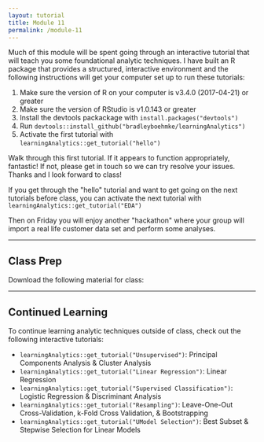 ```yaml
---
layout: tutorial
title: Module 11
permalink: /module-11
---
```


Much of this module will be spent going through an interactive tutorial that will teach you some foundational analytic techniques. I have built an R package that provides a structured, interactive environment and the following instructions will get your computer set up to run these tutorials:

1. Make sure the version of R on your computer is v3.4.0 (2017-04-21) or greater
2. Make sure the version of RStudio is v1.0.143 or greater
3. Install the devtools packackage with `install.packages("devtools")`
4. Run `devtools::install_github("bradleyboehmke/learningAnalytics")`
5. Activate the first tutorial with `learningAnalytics::get_tutorial("hello")`

Walk through this first tutorial. If it appears to function appropriately, fantastic! If not, please get in touch so we can try resolve your issues. Thanks and I look forward to class!

If you get through the "hello" tutorial and want to get going on the next tutorials before class, you can activate the next tutorial with `learningAnalytics::get_tutorial("EDA")`

Then on Friday you will enjoy another "hackathon" where your group will import a real life customer data set and perform some analyses.

<hr>

## Class Prep

Download the following material for class: &nbsp; <a href="https://www.dropbox.com/sh/qdyugd04010eufc/AACzZFwmnGGdZZ78oV9DWz-aa?dl=1" style="color:black;"><i class="fa fa-cloud-download" style="font-size:1em"></i></a>

<hr>

## Continued Learning

To continue learning analytic techniques outside of class, check out the following interactive tutorials:

- `learningAnalytics::get_tutorial("Unsupervised")`:  Principal Components Analysis & Cluster Analysis
- `learningAnalytics::get_tutorial("Linear Regression")`: Linear Regression
- `learningAnalytics::get_tutorial("Supervised Classification")`: Logistic Regression & Discriminant Analysis
- `learningAnalytics::get_tutorial("Resampling")`: Leave-One-Out Cross-Validation, k-Fold Cross Validation, & Bootstrapping
- `learningAnalytics::get_tutorial("UModel Selection")`: Best Subset & Stepwise Selection for Linear Models
